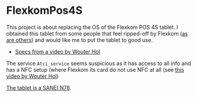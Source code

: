 # FlexkomPos4S

This project is about replacing the OS of the Flexkom POS 4S tablet. I obtained this tablet from some people that feel ripped-off by Flexkom ([as are others](http://mlmforum.nl/forums/topic/flexkom-gedupeerden-verzamelen)) and would like me to put the tablet to good use.

 * [Specs from a video by Wouter Hol](https://www.youtube.com/watch?v=45eP8jXUkyo)

The service `Atci_service` seems suspicious as it has access to all info and has a NFC setup (where Flexkom its card do not use NFC at all (see [this video by Wouter Hol](https://www.youtube.com/watch?v=Q02myUvaVHU))

[The tablet is a SANEI N78](http://mlmforum.nl/flessentrekkerij-bij-flexkom).
